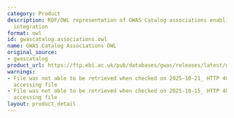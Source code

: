 ```yaml
---
category: Product
description: RDF/OWL representation of GWAS Catalog associations enabling semantic
  integration
format: owl
id: gwascatalog.associations.owl
name: GWAS Catalog Associations OWL
original_source:
- gwascatalog
product_url: https://ftp.ebi.ac.uk/pub/databases/gwas/releases/latest/gwas-catalog-associations.owl.gz
warnings:
- File was not able to be retrieved when checked on 2025-10-21_ HTTP 404 error when
  accessing file
- File was not able to be retrieved when checked on 2025-10-15_ HTTP 404 error when
  accessing file
layout: product_detail
---
```

